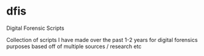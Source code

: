 dfis
====

Digital Forensic Scripts

Collection of scripts I have made over the past 1-2 years for digital forensics purposes based off of multiple sources / research etc
